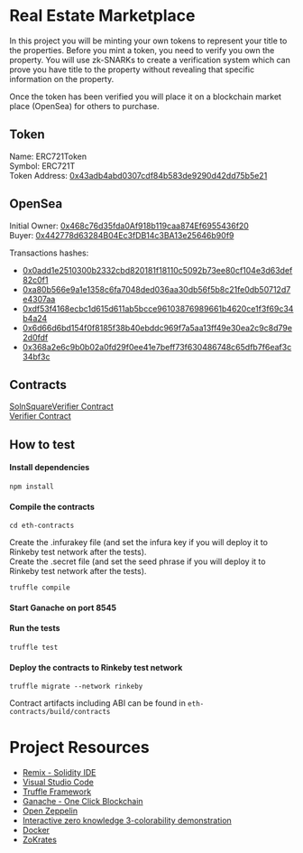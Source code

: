# Real Estate Marketplace

In this project you will be minting your own tokens to represent your title to the properties. Before you mint a token, you need to verify you own the property. You will use zk-SNARKs to create a verification system which can prove you have title to the property without revealing that specific information on the property.

Once the token has been verified you will place it on a blockchain market place (OpenSea) for others to purchase.

## Token

Name: ERC721Token<br>
Symbol: ERC721T<br>
Token Address: [0x43adb4abd0307cdf84b583de9290d42dd75b5e21](https://rinkeby.etherscan.io/token/0x43adb4abd0307cdf84b583de9290d42dd75b5e21)

## OpenSea

Initial Owner: [0x468c76d35fda0Af918b119caa874Ef6955436f20](https://rinkeby.opensea.io/accounts/0x468c76d35fda0Af918b119caa874Ef6955436f20)<br>
Buyer: [0x442778d63284B04Ec3fDB14c3BA13e25646b90f9](https://rinkeby.opensea.io/accounts/0x442778d63284B04Ec3fDB14c3BA13e25646b90f9)

Transactions hashes: 
* [0x0add1e2510300b2332cbd820181f18110c5092b73ee80cf104e3d63def82c0f1](https://rinkeby.etherscan.io/tx/0x64621effc00f79beb8274131c0c5109f976de764abcf6b55525f4643f67fac51)
* [0xa80b566e9a1e1358c6fa7048ded036aa30db56f5b8c21fe0db50712d7e4307aa](https://rinkeby.etherscan.io/tx/0xa80b566e9a1e1358c6fa7048ded036aa30db56f5b8c21fe0db50712d7e4307aa)
* [0xdf53f4168ecbc1d615d611ab5bcce96103876989661b4620ce1f3f69c34b4a24](https://rinkeby.etherscan.io/tx/0xdf53f4168ecbc1d615d611ab5bcce96103876989661b4620ce1f3f69c34b4a24)
* [0x6d66d6bd154f0f8185f38b40ebddc969f7a5aa13ff49e30ea2c9c8d79e2d0fdf](https://rinkeby.etherscan.io/tx/0x6d66d6bd154f0f8185f38b40ebddc969f7a5aa13ff49e30ea2c9c8d79e2d0fdf)
* [0x368a2e6c9b0b02a0fd29f0ee41e7beff73f630486748c65dfb7f6eaf3c34bf3c](https://rinkeby.etherscan.io/tx/0x368a2e6c9b0b02a0fd29f0ee41e7beff73f630486748c65dfb7f6eaf3c34bf3c)



## Contracts

[SolnSquareVerifier Contract](https://rinkeby.etherscan.io/address/0x43adb4abd0307cdf84b583de9290d42dd75b5e21)<br>
[Verifier Contract](https://rinkeby.etherscan.io/address/0x4dABD6845DcD50D7B8f6ba09E235780F0AF83910)

## How to test

#### Install dependencies
```
npm install
```
#### Compile the contracts
```
cd eth-contracts
```
Create the .infurakey file (and set the infura key if you will deploy it to Rinkeby test network after the tests).<br>
Create the .secret file (and set the seed phrase if you will deploy it to Rinkeby test network after the tests).

```
truffle compile
```

#### Start Ganache on port 8545
#### Run the tests
```
truffle test
```
#### Deploy the contracts to Rinkeby test network

```
truffle migrate --network rinkeby
```

Contract artifacts including ABI can be found in `eth-contracts/build/contracts`

# Project Resources

* [Remix - Solidity IDE](https://remix.ethereum.org/)
* [Visual Studio Code](https://code.visualstudio.com/)
* [Truffle Framework](https://truffleframework.com/)
* [Ganache - One Click Blockchain](https://truffleframework.com/ganache)
* [Open Zeppelin ](https://openzeppelin.org/)
* [Interactive zero knowledge 3-colorability demonstration](http://web.mit.edu/~ezyang/Public/graph/svg.html)
* [Docker](https://docs.docker.com/install/)
* [ZoKrates](https://github.com/Zokrates/ZoKrates)
